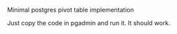 Minimal postgres pivot table implementation

Just copy the code in pgadmin and run it. It should work.
